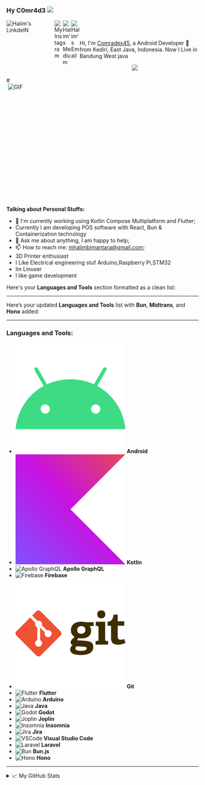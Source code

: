 ### Hy C0mr4d3 <img src="https://media.giphy.com/media/hvRJCLFzcasrR4ia7z/giphy.gif" width="25px">
<a href="https://www.linkedin.com/in/halimbimantara/">
  <img align="left" alt="Halim's LinkdeIN" width="126px" src="https://www.logo.wine/a/logo/LinkedIn/LinkedIn-Logo.wine.svg" fill="#ffff"/>
</a>
<a href="https://www.instagram.com/halimjsn/">
  <img align="left" alt="My Instagram" width="22px" src="https://cdn.jsdelivr.net/npm/simple-icons@9.14.0/icons/instagram.svg" />
</a>
<a href="https://medium.com/makerpoy/">
  <img align="left" alt="Halim's Medium" width="22px" src="https://cdn.jsdelivr.net/npm/simple-icons@9.14.0/icons/medium.svg" />
</a>
<a href="mailto:mhalimbimantara@gmail.com">
  <img align="left" alt="Halim's Email" width="22px" src="https://cdn.jsdelivr.net/npm/simple-icons@9.14.0/icons/gmail.svg" />
</a>

<br />
<br />
<br />
Hi, I'm <a href="https://halimbimantara.github.io/" target="_blank">Comradex45</a>, a Android Developer 🚀 from Kediri, East Java, Indonesia. Now I Live in Bandung West java

<p align="center">
<img src="https://readme-typing-svg.herokuapp.com?font=Orbitron&size=40&color=%2379A500&height=67&duration=3000&center=true&lines=%F0%9F%85%B6%F0%9F%86%81%F0%9F%85%B4%F0%9F%85%B4%F0%9F%86%83%F0%9F%85%B8%F0%9F%85%BD%F0%9F%85%B6%F0%9F%86%82">
</p>
#<img align="right" alt="GIF" src="https://repository-images.githubusercontent.com/462900780/0a10af70-6cbf-46df-9071-0ff586a3b1d6" width="500" height="320" />

**Talking about Personal Stuffs:**
- 🌱 I'm currently working using Kotlin Compose Multiplatform and Flutter;
-  Currently I am developing POS software with React, Bun & Containerization technology 
- 💬 Ask me about anything, I am happy to help;
- 📫 How to reach me: mhalimbimantara@gmail.com;
- 3D Printer enthusiast
- I Like Electrical engineering stuf Arduino,Raspberry Pi,STM32 
- Im Linuxer
- I like game development

Here's your **Languages and Tools** section formatted as a clean list:

---

Here’s your updated **Languages and Tools** list with **Bun**, **Midtrans**, and **Hono** added:

---

### **Languages and Tools:**

* ![Android](https://raw.githubusercontent.com/github/explore/80688e429a7d4ef2fca1e82350fe8e3517d3494d/topics/android/android.png) **Android**
* ![Kotlin](https://raw.githubusercontent.com/github/explore/80688e429a7d4ef2fca1e82350fe8e3517d3494d/topics/kotlin/kotlin.png) **Kotlin**
* ![Apollo GraphQL](https://img.shields.io/badge/Apollo%20GraphQL-311C87?\&style=for-the-badge\&logo=Apollo%20GraphQL\&logoColor=white) **Apollo GraphQL**
* ![Firebase](https://img.shields.io/badge/firebase-ffca28?style=for-the-badge\&logo=firebase\&logoColor=black) **Firebase**
* ![Git](https://raw.githubusercontent.com/github/explore/80688e429a7d4ef2fca1e82350fe8e3517d3494d/topics/git/git.png) **Git**
* ![Flutter](https://img.shields.io/badge/Flutter-1071D3?style=for-the-badge\&logo=flutter\&logoColor=white) **Flutter**
* ![Arduino](https://img.shields.io/badge/Arduino-1071D3?style=for-the-badge\&logo=arduino\&logoColor=white) **Arduino**
* ![Java](https://img.shields.io/badge/Java-1071D3?style=for-the-badge\&logo=java\&logoColor=white) **Java**
* ![Godot](https://img.shields.io/badge/Godot-1071D3?style=for-the-badge\&logo=godot\&logoColor=white) **Godot**
* ![Joplin](https://img.shields.io/badge/Joplin-1071D3?style=for-the-badge\&logo=joplin\&logoColor=white) **Joplin**
* ![Insomnia](https://img.shields.io/badge/Insomnia-5849be?style=for-the-badge\&logo=Insomnia\&logoColor=white) **Insomnia**
* ![Jira](https://img.shields.io/badge/Jira-0052CC?style=for-the-badge\&logo=Jira\&logoColor=white) **Jira**
* ![VSCode](https://img.shields.io/badge/VSCode-0078D4?style=for-the-badge\&logo=visual%20studio%20code\&logoColor=white) **Visual Studio Code**
* ![Laravel](https://img.shields.io/badge/Laravel-FF2D20?style=for-the-badge\&logo=laravel\&logoColor=white) **Laravel**
* ![Bun](https://img.shields.io/badge/logo-javascript-blue?logo=bun) **Bun.js**
* ![Hono](https://img.shields.io/badge/logo-javascript-blue?logo=hono) **Hono**

---



<details>
<summary>📈 My GitHub Stats</summary>
<img src="https://streak-stats.demolab.com?user=halimbimantara&theme=tokyonight&hide_border=true&type=png">
</details>
